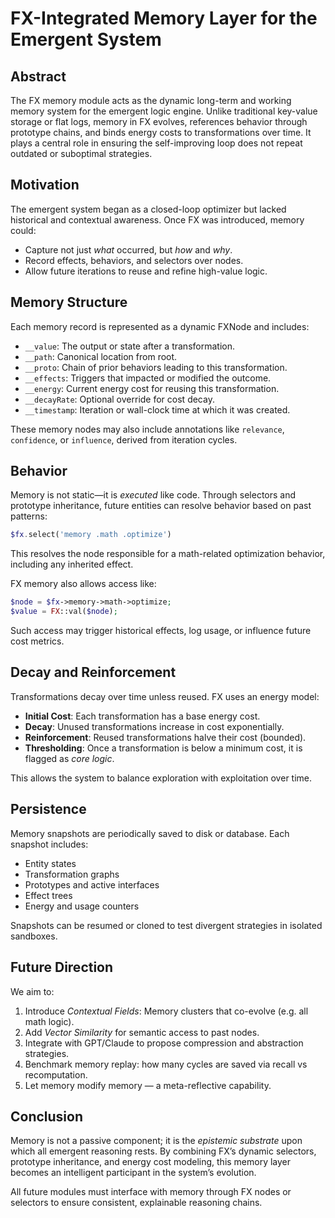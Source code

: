 # FX-Integrated Memory Layer for the Emergent System

## Abstract
The FX memory module acts as the dynamic long-term and working memory system for the emergent logic engine. Unlike traditional key-value storage or flat logs, memory in FX evolves, references behavior through prototype chains, and binds energy costs to transformations over time. It plays a central role in ensuring the self-improving loop does not repeat outdated or suboptimal strategies.

## Motivation
The emergent system began as a closed-loop optimizer but lacked historical and contextual awareness. Once FX was introduced, memory could:

- Capture not just *what* occurred, but *how* and *why*.
- Record effects, behaviors, and selectors over nodes.
- Allow future iterations to reuse and refine high-value logic.

## Memory Structure
Each memory record is represented as a dynamic FXNode and includes:

- `__value`: The output or state after a transformation.
- `__path`: Canonical location from root.
- `__proto`: Chain of prior behaviors leading to this transformation.
- `__effects`: Triggers that impacted or modified the outcome.
- `__energy`: Current energy cost for reusing this transformation.
- `__decayRate`: Optional override for cost decay.
- `__timestamp`: Iteration or wall-clock time at which it was created.

These memory nodes may also include annotations like `relevance`, `confidence`, or `influence`, derived from iteration cycles.

## Behavior
Memory is not static—it is *executed* like code. Through selectors and prototype inheritance, future entities can resolve behavior based on past patterns:

```php
$fx.select('memory .math .optimize')
```

This resolves the node responsible for a math-related optimization behavior, including any inherited effect.

FX memory also allows access like:

```php
$node = $fx->memory->math->optimize;
$value = FX::val($node);
```

Such access may trigger historical effects, log usage, or influence future cost metrics.

## Decay and Reinforcement
Transformations decay over time unless reused. FX uses an energy model:

- **Initial Cost**: Each transformation has a base energy cost.
- **Decay**: Unused transformations increase in cost exponentially.
- **Reinforcement**: Reused transformations halve their cost (bounded).
- **Thresholding**: Once a transformation is below a minimum cost, it is flagged as *core logic*.

This allows the system to balance exploration with exploitation over time.

## Persistence
Memory snapshots are periodically saved to disk or database. Each snapshot includes:

- Entity states
- Transformation graphs
- Prototypes and active interfaces
- Effect trees
- Energy and usage counters

Snapshots can be resumed or cloned to test divergent strategies in isolated sandboxes.

## Future Direction
We aim to:

1. Introduce *Contextual Fields*: Memory clusters that co-evolve (e.g. all math logic).
2. Add *Vector Similarity* for semantic access to past nodes.
3. Integrate with GPT/Claude to propose compression and abstraction strategies.
4. Benchmark memory replay: how many cycles are saved via recall vs recomputation.
5. Let memory modify memory — a meta-reflective capability.

## Conclusion
Memory is not a passive component; it is the *epistemic substrate* upon which all emergent reasoning rests. By combining FX’s dynamic selectors, prototype inheritance, and energy cost modeling, this memory layer becomes an intelligent participant in the system’s evolution.

All future modules must interface with memory through FX nodes or selectors to ensure consistent, explainable reasoning chains.

